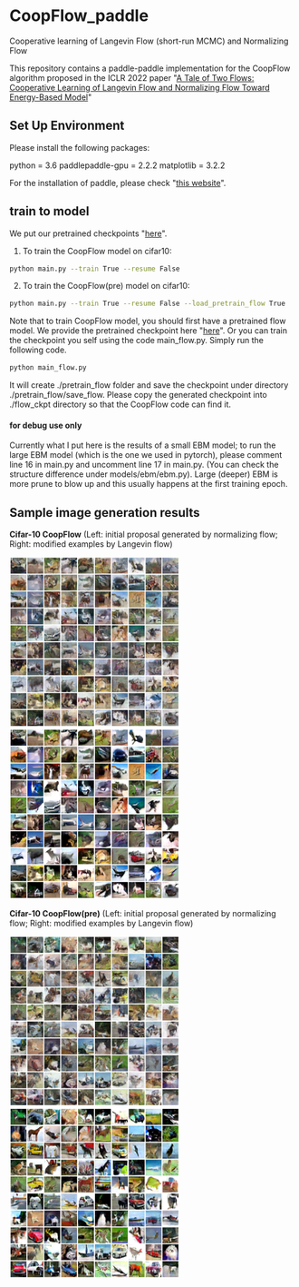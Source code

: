 # CoopFlow_paddle
Cooperative learning of Langevin Flow (short-run MCMC) and Normalizing Flow

This repository contains a paddle-paddle implementation for the CoopFlow algorithm proposed in the ICLR 2022 paper "[A Tale of Two Flows: Cooperative Learning of Langevin Flow and Normalizing Flow Toward Energy-Based Model](https://openreview.net/forum?id=31d5RLCUuXC&referrer=%5BAuthor%20Console%5D(%2Fgroup%3Fid%3DICLR.cc%2F2022%2FConference%2FAuthors%23your-submissions))"

## Set Up Environment
Please install the following packages:

python = 3.6
paddlepaddle-gpu = 2.2.2
matplotlib = 3.2.2

For the installation of paddle, please check "[this website](https://www.paddlepaddle.org.cn/install/quick?docurl=/documentation/docs/zh/install/conda/windows-conda.html)".

## train to model
We put our pretrained checkpoints "[here](https://drive.google.com/drive/folders/1sRat_DQr4uWVC2OkqudKo6z5BsOJf3hT?usp=sharing)".
1. To train the CoopFlow model on cifar10:
```bash
python main.py --train True --resume False
```

2. To train the CoopFlow(pre) model on cifar10:
```bash
python main.py --train True --resume False --load_pretrain_flow True
```
Note that to train CoopFlow model, you should first have a pretrained flow model. We provide the pretrained checkpoint here  "[here](https://drive.google.com/drive/folders/1sRat_DQr4uWVC2OkqudKo6z5BsOJf3hT?usp=sharing)". Or you can train the checkpoint you self using the code main_flow.py. Simply run the following code. 
```bash
python main_flow.py
```
It will create ./pretrain_flow folder and save the checkpoint under directory ./pretrain_flow/save_flow. Please copy the generated checkpoint into ./flow_ckpt directory so that the CoopFlow code can find it.

#### for debug use only
Currently what I put here is the results of a small EBM model; to run the large EBM model (which is the one we used in pytorch), please comment line 16 in main.py and uncomment line 17 in main.py. (You can check the structure difference under models/ebm/ebm.py). Large (deeper) EBM is more prune to blow up and this usually happens at the first training epoch. 

## Sample image generation results
**Cifar-10 CoopFlow** (Left: initial proposal generated by normalizing flow; Right: modified examples by Langevin flow) 

<img src="/images/exp_cifar/flow.png" width="300"/> <img src="/images/exp_cifar/ebm.png" width="300"/>

**Cifar-10 CoopFlow(pre)** (Left: initial proposal generated by normalizing flow; Right: modified examples by Langevin flow) 

<img src="/images/exp_cifar_load/flow.png" width="300"/> <img src="/images/exp_cifar_load/ebm.png" width="300"/>
